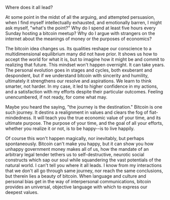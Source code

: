 
Where does it all lead?

At some point in the midst of all the arguing, and attempted persuasion,
when I find myself intellectually exhausted, and emotionally barren, I
might ask myself, \"what\'s the point?\" Why do I spend at least five
hours every Sunday hosting a bitcoin meetup? Why do I argue with
strangers on the internet about the meanings of money or the purposes of
economics?

The bitcoin idea changes us. Its qualities reshape our conscience to a
multidimensional equilibrium many did not have prior. It shows us how to
accept the world for what it is, but to imagine how it might be and
commit to realizing that future. This mindset won\'t happen overnight.
It can take years. The personal evolution goes in stages and cycles,
both exuberant and despondent, but if we understand bitcoin with
sincerity and humility, ultimately it strengthens our resolve and
aspirations. We learn to think smarter, not harder. In my case, it led
to higher confidence in my actions, and a satisfaction with my efforts
despite their particular outcomes. Feeling unencumbered, if not ready,
for come what may.

Maybe you heard the saying, \"the journey is the destination.\" Bitcoin
is one such journey. It destins a realignment in values and clears the
fog of fiat-mindedness. It will teach you the true economic value of
your time, and its ultimate purpose. The purpose of your time, and the
goal of all your efforts, whether you realize it or not, is to be
happy\--is to live happily.

Of course this won\'t happen magically, nor inevitably, but perhaps
spontaneously. Bitcoin can\'t make you happy, but it can show you how
unhappy government money makes all of us, how the mandate of an
arbitrary legal tender tethers us to self-destructive, neurotic social
constructs which sap our soul while squandering the vast potentials of
the natural world. I can\'t tell you where it all leads. I know from my
interactions that we don\'t all go through same journey, nor reach the
same conclusions, but therein lies a beauty of bitcoin. When language
and culture and personal bias get in the way of interpersonal
communications, bitcoin provides an universal, objective language with
which to express our deepest values.


